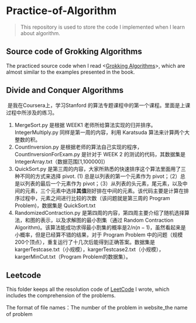 # Practice-of-Algorithm

> This repository is used to store the code I implemented when I learn about algorithm. 

## Source code of Grokking Algorithms

The practiced source code when I read <[Grokking Algorithms](https://book.douban.com/subject/26979890/)>, which are almost similar to the examples presented in the book.



## Divide and Conquer Algorithms

​	是我在Coursera上，学习Stanford 的算法专题课程中的第一个课程。里面是上课过程中所涉及的练习。

1. MergeSort.py 是根据 WEEK1 老师所给算法实现的归并排序。IntegerMultiply.py 同样是第一周的内容，利用 Karatsuda 算法来计算两个大整数的积。
2. CountInversion.py 是根据老师的算法自己实现的程序，CountInversionForExam.py 是针对于 WEEK 2 的测试的代码，其数据集是 IntegerArray.txt（数据范围[1,100000]）
3. QuickSort.py 是第三周的内容，大家所熟悉的快速排序这个算法里面用了三种不同的方式来选择 pivot. (1) 总是以列表的第一个元素作为 pivot；（2）总是以列表的最后一个元素作为 pivot；（3）从列表的头元素，尾元素，以及中间的元素，三个元素中选择**其值**刚好排在中间的元素。该代码主要是计算在排序过程中，元素之间进行比较的次数（该问题就是第三周的 Program Problem)，数据集是 QuickSort.txt
4. RandomizedContraction.py 是第四周的内容，第四周主要介绍了随机选择算法，和图的表示，以及求解图的最小割集（通过 Random Contraction Algorithm)。该算法能成功求得最小割集的概率是$2/n(n-1)$，虽然看起来是小概率，但是已经算不错的结果，对于 Program Problem 中的问题（规模200个顶点），重复运行了十几次后能得到正确答案。数据集是kargerTestcase.txt（小规模），kargerTestcase2.txt（小规模），kargerMinCut.txt（Program Problem的数据集）。



## Leetcode

This folder keeps all the resolution code of [LeetCode](https://leetcode.com/) I wrote, which includes the comprehension of the problems.

The format of file names：The number of the problem in website_the name of problem
